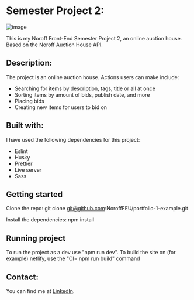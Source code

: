 # Semester Project 2:

![image](https://github.com/user-attachments/assets/87edc46e-0e01-4f97-a3bd-62b2b0d4dc4f)

This is my Noroff Front-End Semester Project 2, an online auction house. Based on the Noroff Auction House API.

## Description:
The project is an online auction house. Actions users can make include:
- Searching for items by description, tags, title or all at once 
- Sorting items by amount of bids, publish date, and more 
- Placing bids
- Creating new items for users to bid on

## Built with:
I have used the following dependencies for this project: 
- Eslint
- Husky
- Prettier
- Live server
- Sass

## Getting started

Clone the repo:
git clone git@github.com:NoroffFEU/portfolio-1-example.git

Install the dependencies:
npm install

## Running project

To run the project as a dev use "npm run dev". To build the site on (for example) netlify, use the "CI= npm run build" command

## Contact: 

You can find me at [LinkedIn](https://www.linkedin.com/in/vegard-m-a1bba7174/).
